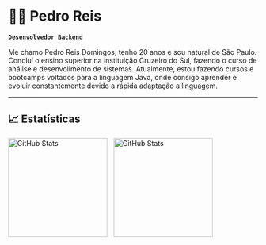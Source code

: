 # 👨‍💻 Pedro Reis

**`Desenvolvedor Backend`**

Me chamo Pedro Reis Domingos, tenho 20 anos e sou natural de São Paulo. Concluí o ensino superior na instituição Cruzeiro do Sul, fazendo o curso de análise e desenvolimento de sistemas. Atualmente, estou fazendo cursos e bootcamps voltados para a linguagem Java, onde consigo aprender e evoluir constantemente devido a rápida adaptação a linguagem.


---

## 📈 Estatísticas



<p>
  <img 
    align="left" 
    alt="GitHub Stats" 
    height="200" 
    style="padding-right: 10px;" 
    src="https://github-readme-stats.vercel.app/api?username=pedrinhogates&show_icons=true&theme=tokyonight&include_all_commits=true&locale=pt-br" 
  />

<img 
      align="left" 
      alt="GitHub Stats" 
      height="200" 
      src="https://github-readme-stats.vercel.app/api/top-langs/?username=pedrinhogates&theme=tokyonight&layout=compact&custom_title=Tecnologias&langs_count=9" 
  />

</p>


